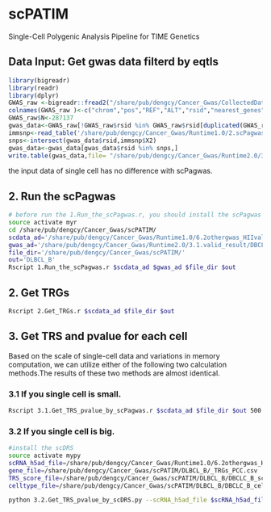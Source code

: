 # scPATIM
Single-Cell Polygenic Analysis Pipeline for TIME Genetics

## Data Input: Get gwas data filterd by eqtls

```R
library(bigreadr)
library(readr)
library(dplyr)
GWAS_raw <-bigreadr::fread2("/share/pub/dengcy/Cancer_Gwas/CollectedData/Gwas_data/finngen_R7/rawdata/finngen_R9_C3_DLBCL_EXALLC.gz")
colnames(GWAS_raw )<-c("chrom","pos","REF","ALT","rsid","nearest_genes","p","lp","beta","se","maf","maf_case","maf_control")
GWAS_raw$N<-287137
gwas_data<-GWAS_raw[!GWAS_raw$rsid %in% GWAS_raw$rsid[duplicated(GWAS_raw$rsid)],]
immsnp<-read_table('/share/pub/dengcy/Cancer_Gwas/Runtime1.0/2.scPagwas_run/2.immune_snp/onek1k_eqtl_filter5e2.tsv',col_names = F)
snps<-intersect(gwas_data$rsid,immsnp$X2)
gwas_data<-gwas_data[gwas_data$rsid %in% snps,]
write.table(gwas_data,file= "/share/pub/dengcy/Cancer_Gwas/Runtime2.0/3.1.valid_result/DBCLC_result/DLBCL_eqtls_gwas_data.txt",row.names=F,quote=F,sep="\t")
```

the input data of single cell has no difference with scPagwas.

## 2. Run the scPagwas

```bash
# before run the 1.Run_the_scPagwas.r, you should install the scPagwas and Seurat
source activate myr
cd /share/pub/dengcy/Cancer_Gwas/scPATIM/
scdata_ad='/share/pub/dengcy/Cancer_Gwas/Runtime1.0/6.2othergwas_HIIvalid/DLBCL_B_cells.rds'
gwas_ad='/share/pub/dengcy/Cancer_Gwas/Runtime2.0/3.1.valid_result/DBCLC_result/DLBCL_eqtls_gwas_data.txt'
file_dir='/share/pub/dengcy/Cancer_Gwas/scPATIM/'
out='DLBCL_B'
Rscript 1.Run_the_scPagwas.r $scdata_ad $gwas_ad $file_dir $out
```

## 2. Get TRGs

```bash
Rscript 2.Get_TRGs.r $scdata_ad $file_dir $out
```

## 3. Get TRS and pvalue for each cell

Based on the scale of single-cell data and variations in memory computation, we can utilize either of the following two calculation methods.The results of these two methods are almost identical.

### 3.1 If you single cell is small.

```bash
Rscript 3.1.Get_TRS_pvalue_by_scPagwas.r $scdata_ad $file_dir $out 500 200
```

### 3.2 If you single cell is big.

```bash
#install the scDRS
source activate mypy
scRNA_h5ad_file=/share/pub/dengcy/Cancer_Gwas/Runtime1.0/6.2othergwas_HIIvalid/DLBCL_B_cells.h5ad
gene_file=/share/pub/dengcy/Cancer_Gwas/scPATIM/DLBCL_B/_TRGs_PCC.csv
TRS_score_file=/share/pub/dengcy/Cancer_Gwas/scPATIM/DLBCL_B/DBCLC_B_scpatim.txt
celltype_file=/share/pub/dengcy/Cancer_Gwas/scPATIM/DLBCL_B/DBCLC_B_celltypes_pvalues.csv

python 3.2.Get_TRS_pvalue_by_scDRS.py --scRNA_h5ad_file $scRNA_h5ad_file --gene_file $gene_file --top_gene_num 500 --n_ctrl 200 --score_file $TRS_score_file --weight_pcc weight_pcc --group cell_type --celltype_file  $celltype_file
```


